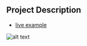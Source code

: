 ## Project Description

* [live example](https://tae898.github.io/website-templates/sb-admin-2)

![alt text](https://github.com/learning-zone/website-templates/blob/master/assets/sb-admin-2.png "sb-admin-2")
